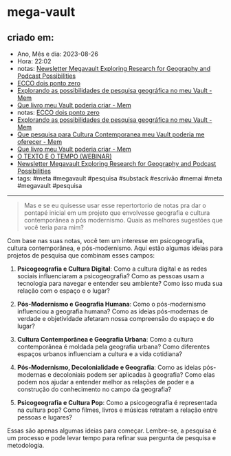 # mega-vault

## criado em: 
-  Ano, Mês e dia: 2023-08-26
- Hora: 22:02
- notas: [Newsletter Megavault Exploring Research for Geography and Podcast Possibilities](Newsletter%20Megavault%20Exploring%20Research%20for%20Geography%20and%20Podcast%20Possibilities.md)
- [ECCO dois ponto zero](ECCO%20dois%20ponto%20zero.md)
- [Explorando as possibilidades de pesquisa geográfica no meu Vault - Mem](Explorando%20as%20possibilidades%20de%20pesquisa%20geográfica%20no%20meu%20Vault%20-%20Mem.md) 
- [Que livro meu Vault poderia criar - Mem](Que%20livro%20meu%20Vault%20poderia%20criar%20-%20Mem.md)
- notas: [ECCO dois ponto zero](ECCO%20dois%20ponto%20zero.md)
- [Explorando as possibilidades de pesquisa geográfica no meu Vault - Mem](Explorando%20as%20possibilidades%20de%20pesquisa%20geográfica%20no%20meu%20Vault%20-%20Mem.md)
- [Que pesquisa para Cultura Contemporanea meu Vault poderia me oferecer - Mem](Que%20pesquisa%20para%20Cultura%20Contemporanea%20meu%20Vault%20poderia%20me%20oferecer%20-%20Mem.md)
- [Que livro meu Vault poderia criar - Mem](Que%20livro%20meu%20Vault%20poderia%20criar%20-%20Mem.md)
- [O TEXTO E O TEMPO (WEBINAR)](O%20TEXTO%20E%20O%20TEMPO%20(WEBINAR))
- [Newsletter Megavault Exploring Research for Geography and Podcast Possibilities](Newsletter%20Megavault%20Exploring%20Research%20for%20Geography%20and%20Podcast%20Possibilities.md)
- tags: #meta #megavault #pesquisa #substack #escrivão #memai #meta #megavault #pesquisa 
---
> Mas e se eu quisesse usar esse repertortorio de notas pra dar o pontapé inicial em um projeto que envolvesse geografia e cultura contemporânea a pós modernismo. Quais as melhores sugestões que você teria para mim?

Com base nas suas notas, você tem um interesse em psicogeografia, cultura contemporânea, e pós-modernismo. Aqui estão algumas ideias para projetos de pesquisa que combinam esses campos:

1.  **Psicogeografia e Cultura Digital**: Como a cultura digital e as redes sociais influenciaram a psicogeografia? Como as pessoas usam a tecnologia para navegar e entender seu ambiente? Como isso muda sua relação com o espaço e o lugar?

2.  **Pós-Modernismo e Geografia Humana**: Como o pós-modernismo influenciou a geografia humana? Como as ideias pós-modernas de verdade e objetividade afetaram nossa compreensão do espaço e do lugar?

3.  **Cultura Contemporânea e Geografia Urbana**: Como a cultura contemporânea é moldada pela geografia urbana? Como diferentes espaços urbanos influenciam a cultura e a vida cotidiana?

4.  **Pós-Modernismo, Decolonialidade e Geografia**: Como as ideias pós-modernas e decoloniais podem ser aplicadas à geografia? Como elas podem nos ajudar a entender melhor as relações de poder e a construção do conhecimento no campo da geografia?

5.  **Psicogeografia e Cultura Pop**: Como a psicogeografia é representada na cultura pop? Como filmes, livros e músicas retratam a relação entre pessoas e lugares?

Essas são apenas algumas ideias para começar. Lembre-se, a pesquisa é um processo e pode levar tempo para refinar sua pergunta de pesquisa e metodologia.